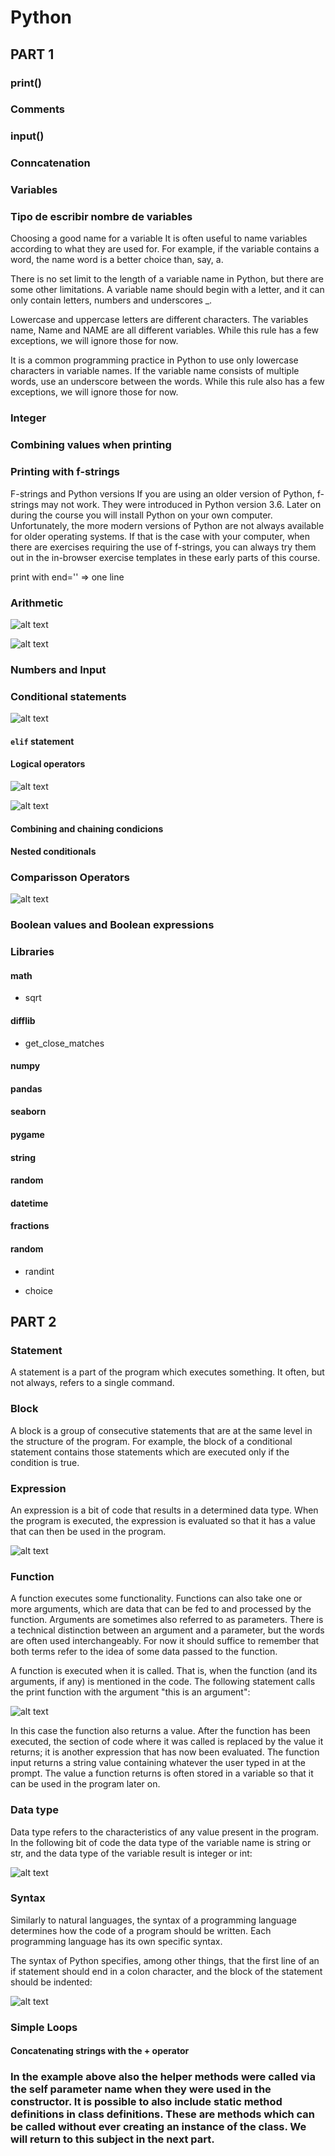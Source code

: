 # Python

## PART 1

### print()

### Comments

### input()

### Conncatenation

### Variables

### Tipo de escribir nombre de variables

Choosing a good name for a variable
It is often useful to name variables according to what they are used for. For example, if the variable contains a word, the name word is a better choice than, say, a.

There is no set limit to the length of a variable name in Python, but there are some other limitations. A variable name should begin with a letter, and it can only contain letters, numbers and underscores _.

Lowercase and uppercase letters are different characters. The variables name, Name and NAME are all different variables. While this rule has a few exceptions, we will ignore those for now.

It is a common programming practice in Python to use only lowercase characters in variable names. If the variable name consists of multiple words, use an underscore between the words. While this rule also has a few exceptions, we will ignore those for now.

### Integer

### Combining values when printing

### Printing with f-strings

F-strings and Python versions
If you are using an older version of Python, f-strings may not work. They were introduced in Python version 3.6. Later on during the course you will install Python on your own computer. Unfortunately, the more modern versions of Python are not always available for older operating systems. If that is the case with your computer, when there are exercises requiring the use of f-strings, you can always try them out in the in-browser exercise templates in these early parts of this course.

print with end='' => one line

### Arithmetic

![alt text](assets/image.png)

![alt text](assets/image-1.png)

###  Numbers and Input

### Conditional statements

![alt text](assets/image-2.png)

#### `elif` statement

#### Logical operators

![alt text](assets/image-8.png)

![alt text](assets/image-9.png)

#### Combining and chaining condicions

#### Nested conditionals

### Comparisson Operators

![alt text](assets/image-3.png)

### Boolean values and Boolean expressions

### Libraries

#### math

* sqrt

#### difflib

* get_close_matches

#### numpy

#### pandas

#### seaborn

#### pygame

#### string

#### random

#### datetime

#### fractions

#### random

* randint

* choice

## PART 2

### Statement

A statement is a part of the program which executes something. It often, but not always, refers to a single command.

### Block

A block is a group of consecutive statements that are at the same level in the structure of the program. For example, the block of a conditional statement contains those statements which are executed only if the condition is true.

### Expression

An expression is a bit of code that results in a determined data type. When the program is executed, the expression is evaluated so that it has a value that can then be used in the program.

![alt text](assets/image-4.png)

### Function
A function executes some functionality. Functions can also take one or more arguments, which are data that can be fed to and processed by the function. Arguments are sometimes also referred to as parameters. There is a technical distinction between an argument and a parameter, but the words are often used interchangeably. For now it should suffice to remember that both terms refer to the idea of some data passed to the function.

A function is executed when it is called. That is, when the function (and its arguments, if any) is mentioned in the code. The following statement calls the print function with the argument "this is an argument":

![alt text](assets/image-5.png)

In this case the function also returns a value. After the function has been executed, the section of code where it was called is replaced by the value it returns; it is another expression that has now been evaluated. The function input returns a string value containing whatever the user typed in at the prompt. The value a function returns is often stored in a variable so that it can be used in the program later on.

### Data type

Data type refers to the characteristics of any value present in the program. In the following bit of code the data type of the variable name is string or str, and the data type of the variable result is integer or int:

![alt text](assets/image-6.png)

### Syntax
Similarly to natural languages, the syntax of a programming language determines how the code of a program should be written. Each programming language has its own specific syntax.

The syntax of Python specifies, among other things, that the first line of an if statement should end in a colon character, and the block of the statement should be indented:

![alt text](assets/image-7.png)

### Simple Loops

#### Concatenating strings with the + operator




### In the example above also the helper methods were called via the self parameter name when they were used in the constructor. It is possible to also include static method definitions in class definitions. These are methods which can be called without ever creating an instance of the class. We will return to this subject in the next part.
